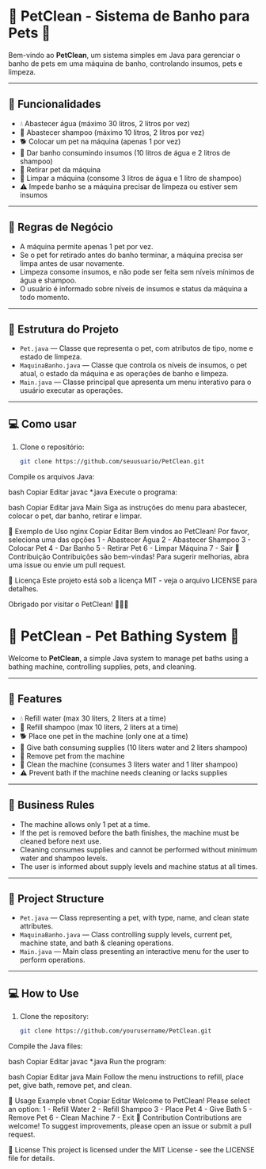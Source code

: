 # 🐾 PetClean - Sistema de Banho para Pets 🛁

Bem-vindo ao **PetClean**, um sistema simples em Java para gerenciar o banho de pets em uma máquina de banho, controlando insumos, pets e limpeza.

---

## 🚀 Funcionalidades

- 💧 Abastecer água (máximo 30 litros, 2 litros por vez)  
- 🧴 Abastecer shampoo (máximo 10 litros, 2 litros por vez)  
- 🐕 Colocar um pet na máquina (apenas 1 por vez)  
- 🛁 Dar banho consumindo insumos (10 litros de água e 2 litros de shampoo)  
- 🚪 Retirar pet da máquina  
- 🧹 Limpar a máquina (consome 3 litros de água e 1 litro de shampoo)  
- ⚠️ Impede banho se a máquina precisar de limpeza ou estiver sem insumos  

---

## 📝 Regras de Negócio

- A máquina permite apenas 1 pet por vez.  
- Se o pet for retirado antes do banho terminar, a máquina precisa ser limpa antes de usar novamente.  
- Limpeza consome insumos, e não pode ser feita sem níveis mínimos de água e shampoo.  
- O usuário é informado sobre níveis de insumos e status da máquina a todo momento.  

---

## 📁 Estrutura do Projeto

- `Pet.java` — Classe que representa o pet, com atributos de tipo, nome e estado de limpeza.  
- `MaquinaBanho.java` — Classe que controla os níveis de insumos, o pet atual, o estado da máquina e as operações de banho e limpeza.  
- `Main.java` — Classe principal que apresenta um menu interativo para o usuário executar as operações.  

---

## 💻 Como usar

1. Clone o repositório:  
   ```bash
   git clone https://github.com/seuusuario/PetClean.git
Compile os arquivos Java:

bash
Copiar
Editar
javac *.java
Execute o programa:

bash
Copiar
Editar
java Main
Siga as instruções do menu para abastecer, colocar o pet, dar banho, retirar e limpar.

📌 Exemplo de Uso
nginx
Copiar
Editar
Bem vindos ao PetClean! Por favor, seleciona uma das opções
1 - Abastecer Água
2 - Abastecer Shampoo
3 - Colocar Pet
4 - Dar Banho
5 - Retirar Pet
6 - Limpar Máquina
7 - Sair
🤝 Contribuição
Contribuições são bem-vindas! Para sugerir melhorias, abra uma issue ou envie um pull request.

📄 Licença
Este projeto está sob a licença MIT - veja o arquivo LICENSE para detalhes.

Obrigado por visitar o PetClean! 🐶🐱✨

# 🐾 PetClean - Pet Bathing System 🛁

Welcome to **PetClean**, a simple Java system to manage pet baths using a bathing machine, controlling supplies, pets, and cleaning.

---

## 🚀 Features

- 💧 Refill water (max 30 liters, 2 liters at a time)  
- 🧴 Refill shampoo (max 10 liters, 2 liters at a time)  
- 🐕 Place one pet in the machine (only one at a time)  
- 🛁 Give bath consuming supplies (10 liters water and 2 liters shampoo)  
- 🚪 Remove pet from the machine  
- 🧹 Clean the machine (consumes 3 liters water and 1 liter shampoo)  
- ⚠️ Prevent bath if the machine needs cleaning or lacks supplies  

---

## 📝 Business Rules

- The machine allows only 1 pet at a time.  
- If the pet is removed before the bath finishes, the machine must be cleaned before next use.  
- Cleaning consumes supplies and cannot be performed without minimum water and shampoo levels.  
- The user is informed about supply levels and machine status at all times.  

---

## 📁 Project Structure

- `Pet.java` — Class representing a pet, with type, name, and clean state attributes.  
- `MaquinaBanho.java` — Class controlling supply levels, current pet, machine state, and bath & cleaning operations.  
- `Main.java` — Main class presenting an interactive menu for the user to perform operations.  

---

## 💻 How to Use

1. Clone the repository:  
   ```bash
   git clone https://github.com/yourusername/PetClean.git
Compile the Java files:

bash
Copiar
Editar
javac *.java
Run the program:

bash
Copiar
Editar
java Main
Follow the menu instructions to refill, place pet, give bath, remove pet, and clean.

📌 Usage Example
vbnet
Copiar
Editar
Welcome to PetClean! Please select an option:
1 - Refill Water
2 - Refill Shampoo
3 - Place Pet
4 - Give Bath
5 - Remove Pet
6 - Clean Machine
7 - Exit
🤝 Contribution
Contributions are welcome! To suggest improvements, please open an issue or submit a pull request.

📄 License
This project is licensed under the MIT License - see the LICENSE file for details.
